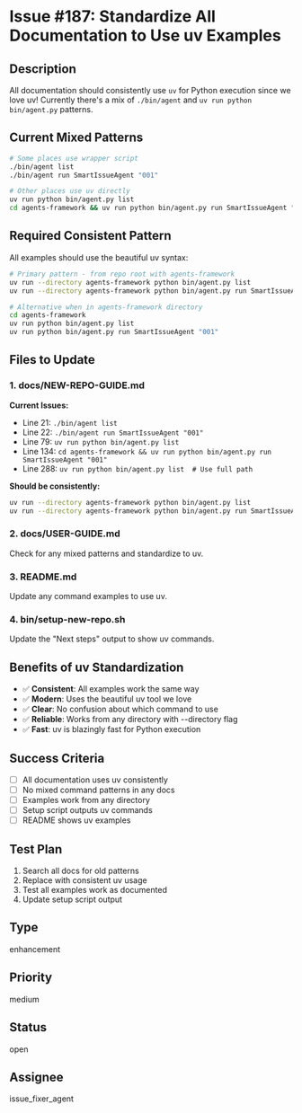 # Issue #187: Standardize All Documentation to Use uv Examples

## Description
All documentation should consistently use `uv` for Python execution since we love uv! Currently there's a mix of `./bin/agent` and `uv run python bin/agent.py` patterns.

## Current Mixed Patterns
```bash
# Some places use wrapper script
./bin/agent list
./bin/agent run SmartIssueAgent "001"

# Other places use uv directly  
uv run python bin/agent.py list
cd agents-framework && uv run python bin/agent.py run SmartIssueAgent "001"
```

## Required Consistent Pattern
All examples should use the beautiful uv syntax:
```bash
# Primary pattern - from repo root with agents-framework
uv run --directory agents-framework python bin/agent.py list
uv run --directory agents-framework python bin/agent.py run SmartIssueAgent "001"

# Alternative when in agents-framework directory  
cd agents-framework
uv run python bin/agent.py list
uv run python bin/agent.py run SmartIssueAgent "001"
```

## Files to Update

### 1. docs/NEW-REPO-GUIDE.md
**Current Issues:**
- Line 21: `./bin/agent list` 
- Line 22: `./bin/agent run SmartIssueAgent "001"`
- Line 79: `uv run python bin/agent.py list`
- Line 134: `cd agents-framework && uv run python bin/agent.py run SmartIssueAgent "001"`
- Line 288: `uv run python bin/agent.py list  # Use full path`

**Should be consistently:**
```bash
uv run --directory agents-framework python bin/agent.py list
uv run --directory agents-framework python bin/agent.py run SmartIssueAgent "001"
```

### 2. docs/USER-GUIDE.md
Check for any mixed patterns and standardize to uv.

### 3. README.md  
Update any command examples to use uv.

### 4. bin/setup-new-repo.sh
Update the "Next steps" output to show uv commands.

## Benefits of uv Standardization
- ✅ **Consistent**: All examples work the same way
- ✅ **Modern**: Uses the beautiful uv tool we love  
- ✅ **Clear**: No confusion about which command to use
- ✅ **Reliable**: Works from any directory with --directory flag
- ✅ **Fast**: uv is blazingly fast for Python execution

## Success Criteria
- [ ] All documentation uses uv consistently
- [ ] No mixed command patterns in any docs
- [ ] Examples work from any directory
- [ ] Setup script outputs uv commands
- [ ] README shows uv examples

## Test Plan
1. Search all docs for old patterns
2. Replace with consistent uv usage
3. Test all examples work as documented
4. Update setup script output

## Type
enhancement

## Priority
medium

## Status  
open

## Assignee
issue_fixer_agent
